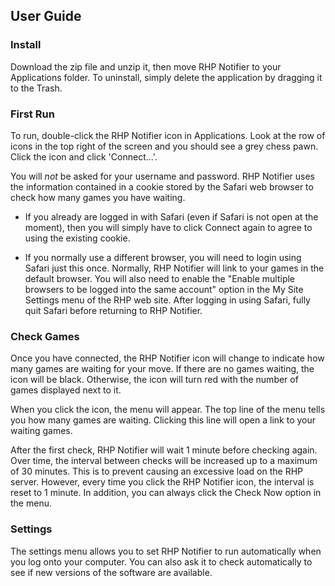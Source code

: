 User Guide
----------

### Install

Download the zip file and unzip it, then move RHP Notifier to your Applications folder. 
To uninstall, simply delete the application by dragging it to the Trash.

### First Run

To run, double-click the RHP Notifier icon in Applications. Look at the row of icons in the top right of the screen and you should see a grey chess pawn. Click the icon and click 'Connect...'. 

You will *not* be asked for your username and password. RHP Notifier uses the information contained in a cookie stored by the Safari web browser to check how many games you have waiting.

* If you already are logged in with Safari (even if Safari is not open at the moment), then you will simply have to click Connect again to agree to using the existing cookie.

* If you normally use a different browser, you will need to login using Safari just this once. Normally, RHP Notifier will link to your games in the default browser. You will also need to enable the "Enable multiple browsers to be logged into the same account" option in the My Site Settings menu of the RHP web site. After logging in using Safari, fully quit Safari before returning to RHP Notifier.

### Check Games

Once you have connected, the RHP Notifier icon will change to indicate how many games are waiting for your move. If there are no games waiting, the icon will be black. Otherwise, the icon will turn red with the number of games displayed next to it.

When you click the icon, the menu will appear. The top line of the menu tells you how many games are waiting. Clicking this line will open a link to your waiting games.

After the first check, RHP Notifier will wait 1 minute before checking again. Over time, the interval between checks will be increased up to a maximum of 30 minutes. This is to prevent causing an excessive load on the RHP server. However, every time you click the RHP Notifier icon, the interval is reset to 1 minute. In addition, you can always click the Check Now option in the menu.

### Settings

The settings menu allows you to set RHP Notifier to run automatically when you log onto your computer. You can also ask it to check automatically to see if new versions of the software are available.